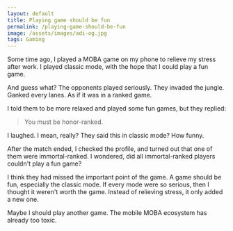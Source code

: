 ```yaml
---
layout: default
title: Playing game should be fun
permalink: /playing-game-should-be-fun
image: /assets/images/adi-og.jpg
tags: Gaming
---
```


Some time ago, I played a MOBA game on my phone to relieve my stress after work. I played classic mode, with the hope that I could play a fun game.

And guess what? The opponents played seriously. They invaded the jungle. Ganked every lanes. As if it was in a ranked game.

I told them to be more relaxed and played some fun games, but they replied:

> You must be honor-ranked.

I laughed. I mean, really? They said this in classic mode? How funny.

After the match ended, I checked the profile, and turned out that one of them were immortal-ranked. I wondered, did all immortal-ranked players couldn't play a fun game?

I think they had missed the important point of the game. A game should be fun, especially the classic mode. If every mode were so serious, then I thought it weren't worth the game. Instead of relieving stress, it only added a new one.

Maybe I should play another game. The mobile MOBA ecosystem has already too toxic.
